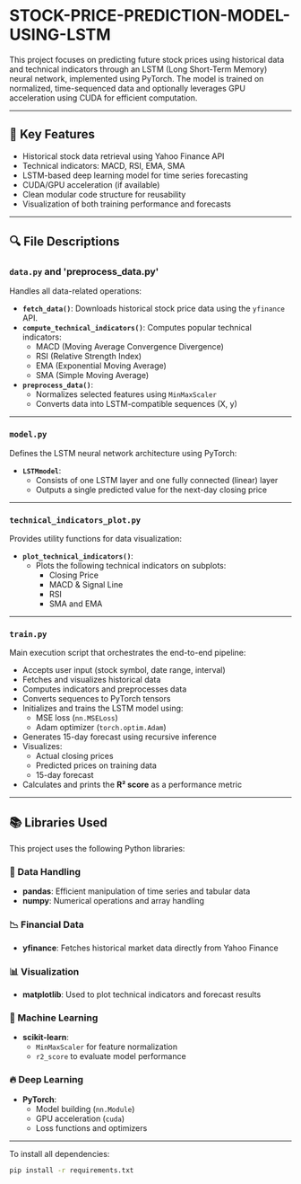 # STOCK-PRICE-PREDICTION-MODEL-USING-LSTM

This project focuses on predicting future stock prices using historical data and technical indicators through an LSTM (Long Short-Term Memory) neural network, implemented using PyTorch. The model is trained on normalized, time-sequenced data and optionally leverages GPU acceleration using CUDA for efficient computation.

---

## 🚀 Key Features

- Historical stock data retrieval using Yahoo Finance API
- Technical indicators: MACD, RSI, EMA, SMA
- LSTM-based deep learning model for time series forecasting
- CUDA/GPU acceleration (if available)
- Clean modular code structure for reusability
- Visualization of both training performance and forecasts

---

## 🔍 File Descriptions

### `data.py` and 'preprocess_data.py'
Handles all data-related operations:
- **`fetch_data()`**: Downloads historical stock price data using the `yfinance` API.
- **`compute_technical_indicators()`**: Computes popular technical indicators:
  - MACD (Moving Average Convergence Divergence)
  - RSI (Relative Strength Index)
  - EMA (Exponential Moving Average)
  - SMA (Simple Moving Average)
- **`preprocess_data()`**: 
  - Normalizes selected features using `MinMaxScaler`
  - Converts data into LSTM-compatible sequences (X, y)

---

### `model.py`
Defines the LSTM neural network architecture using PyTorch:
- **`LSTMmodel`**: 
  - Consists of one LSTM layer and one fully connected (linear) layer
  - Outputs a single predicted value for the next-day closing price

---

### `technical_indicators_plot.py`
Provides utility functions for data visualization:
- **`plot_technical_indicators()`**:
  - Plots the following technical indicators on subplots:
    - Closing Price
    - MACD & Signal Line
    - RSI
    - SMA and EMA

---

### `train.py`
Main execution script that orchestrates the end-to-end pipeline:
- Accepts user input (stock symbol, date range, interval)
- Fetches and visualizes historical data
- Computes indicators and preprocesses data
- Converts sequences to PyTorch tensors
- Initializes and trains the LSTM model using:
  - MSE loss (`nn.MSELoss`)
  - Adam optimizer (`torch.optim.Adam`)
- Generates 15-day forecast using recursive inference
- Visualizes:
  - Actual closing prices
  - Predicted prices on training data
  - 15-day forecast
- Calculates and prints the **R² score** as a performance metric

---

## 📚 Libraries Used

This project uses the following Python libraries:

### 🧮 Data Handling
- **pandas**: Efficient manipulation of time series and tabular data
- **numpy**: Numerical operations and array handling

### 📉 Financial Data
- **yfinance**: Fetches historical market data directly from Yahoo Finance

### 📊 Visualization
- **matplotlib**: Used to plot technical indicators and forecast results

### 🧠 Machine Learning
- **scikit-learn**: 
  - `MinMaxScaler` for feature normalization
  - `r2_score` to evaluate model performance

### 🔥 Deep Learning
- **PyTorch**: 
  - Model building (`nn.Module`)
  - GPU acceleration (`cuda`)
  - Loss functions and optimizers

---

To install all dependencies:

```bash
pip install -r requirements.txt



